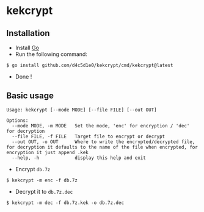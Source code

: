 # kekcrypt
## Installation 
- Install [Go](https://go.dev/dl/)
- Run the following command: 
```
$ go install github.com/d4c5d1e0/kekcrypt/cmd/kekcrypt@latest
```
- Done !
## Basic usage

```
Usage: kekcrypt [--mode MODE] [--file FILE] [--out OUT]

Options:
  --mode MODE, -m MODE   Set the mode, 'enc' for encryption / 'dec' for decryption
  --file FILE, -f FILE   Target file to encrypt or decrypt
  --out OUT, -o OUT      Where to write the encrypted/decrypted file, for decryption it defaults to the name of the file when encrypted, for encryption it just append .kek
  --help, -h             display this help and exit
```
- Encrypt `db.7z`
```
$ kekcrypt -m enc -f db.7z
```
- Decrypt it to `db.7z.dec`
```
$ kekcrypt -m dec -f db.7z.kek -o db.7z.dec
```
